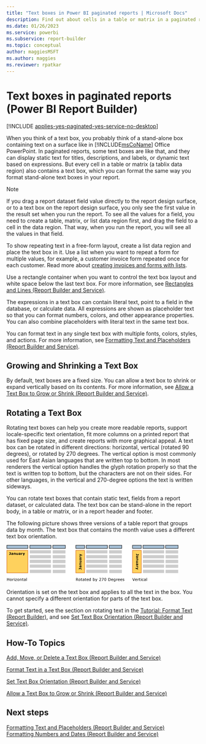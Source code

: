 ```yaml
---
title: "Text boxes in Power BI paginated reports | Microsoft Docs"
description: Find out about cells in a table or matrix in a paginated report that also contain a text box, which you can format the same way as stand-alone text boxes in Report Builder.
ms.date: 01/26/2023
ms.service: powerbi
ms.subservice: report-builder
ms.topic: conceptual
author: maggiesMSFT
ms.author: maggies
ms.reviewer: rpatkar
---
```

# Text boxes in paginated reports (Power BI Report Builder)

[!INCLUDE [applies-yes-paginated-yes-service-no-desktop](../../../includes/applies-yes-paginated-yes-service-no-desktop.md)]

  When you think of a text box, you probably think of a stand-alone box containing text on a surface like in [!INCLUDE[msCoName](../../../includes/msconame-md.md)] Office PowerPoint. In paginated reports, some text boxes are like that, and they can display static text for titles, descriptions, and labels, or dynamic text based on expressions. But every cell in a table or matrix (a tablix data region) also contains a text box, which you can format the same way you format stand-alone text boxes in your report.  
  
> [!NOTE]  
>  If you drag a report dataset field value directly to the report design surface, or to a text box on the report design surface, you only see the first value in the result set when you run the report. To see all the values for a field, you need to create a table, matrix, or list data region first, and drag the field to a cell in the data region. That way, when you run the report, you will see all the values in that field.  
  
 To show repeating text in a free-form layout, create a list data region and place the text box in it. Use a list when you want to repeat a form for multiple values, for example, a customer invoice form repeated once for each customer. Read more about [creating invoices and forms with lists](/sql/reporting-services/report-design/create-invoices-and-forms-with-lists-report-builder-and-ssrs).  
  
 Use a rectangle container when you want to control the text box layout and white space below the last text box. For more information, see [Rectangles and Lines &#40;Report Builder and Service&#41;](/sql/reporting-services/report-design/rectangles-and-lines-report-builder-and-ssrs).  
  
 The expressions in a text box can contain literal text, point to a field in the database, or calculate data. All expressions are shown as placeholder text so that you can format numbers, colors, and other appearance properties. You can also combine placeholders with literal text in the same text box.  
  
 You can format text in any single text box with multiple fonts, colors, styles, and actions. For more information, see [Formatting Text and Placeholders &#40;Report Builder and Service&#41;](/sql/reporting-services/report-design/formatting-text-and-placeholders-report-builder-and-ssrs).  


##  <a name="GrowShrinkTextBox"></a> Growing and Shrinking a Text Box  
 By default, text boxes are a fixed size. You can allow a text box to shrink or expand vertically based on its contents. For more information, see [Allow a Text Box to Grow or Shrink &#40;Report Builder and Service&#41;](/sql/reporting-services/report-design/allow-a-text-box-to-grow-or-shrink-report-builder-and-ssrs).  
  
## Rotating a Text Box  
 Rotating text boxes can help you create more readable reports, support locale-specific text orientation, fit more columns on a printed report that has fixed page size, and create reports with more graphical appeal. A text box can be rotated in different directions: horizontal, vertical (rotated 90 degrees), or rotated by 270 degrees. The vertical option is most commonly used for East Asian languages that are written top to bottom. In most renderers the vertical option handles the glyph rotation properly so that the text is written top to bottom, but the characters are not on their sides. For other languages, in the vertical and 270-degree options the text is written sideways.  
  
 You can rotate text boxes that contain static text, fields from a report dataset, or calculated data. The text box can be stand-alone in the report body, in a table or matrix, or in a report header and footer.  
  
 The following picture shows three versions of a table report that groups data by month. The text box that contains the month value uses a different text box orientation.  
  
 ![rs_TextBoxOrientation](../../media/report-builder-power-bi/rs-textboxorientation.gif "rs_TextBoxOrientation")  
  
 Orientation is set on the text box and applies to all the text in the box. You cannot specify a different orientation for parts of the text box.  
  
 To get started, see the section on rotating text in the [Tutorial: Format Text &#40;Report Builder&#41;](/sql/reporting-services/tutorial-format-text-report-builder.md), and see [Set Text Box Orientation &#40;Report Builder and Service&#41;](/sql/reporting-services/report-design/set-text-box-orientation-report-builder-and-ssrs.md).  
  
##  <a name="HowTo"></a> How-To Topics  
 [Add, Move, or Delete a Text Box &#40;Report Builder and Service&#41;](add-move-or-delete-a-text-box-report-builder-and-service.md)  
  
 [Format Text in a Text Box &#40;Report Builder and Service&#41;](format-text-in-a-text-box-report-builder-and-service.md)
  
 [Set Text Box Orientation &#40;Report Builder and Service&#41;](set-text-box-orientation-report-builder-and-service.md)
  
 [Allow a Text Box to Grow or Shrink &#40;Report Builder and Service&#41;](allow-a-text-box-to-grow-or-shrink-report-builder-and-service.md)
  
## Next steps
 [Formatting Text and Placeholders &#40;Report Builder and Service&#41;](/sql/reporting-services/report-design/formatting-text-and-placeholders-report-builder-and-ssrs.md)   
 [Formatting Numbers and Dates &#40;Report Builder and Service&#41;](/sql/reporting-services/report-design/formatting-numbers-and-dates-report-builder-and-ssrs.md)  
  
  
